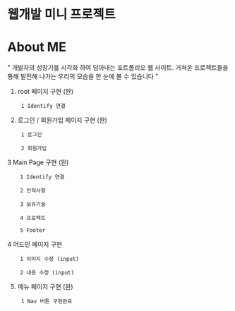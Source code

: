# 웹개발 미니 프로젝트 

# About  ME

" 개발자의 성장기를 시각화 하여 담아내는 포트폴리오 웹 사이트. 거쳐온 프로젝트들을 통해 발전해 나가는 우리의 모습을 한 눈에 볼 수 있습니다 "


1. root 페이지 구현 (완)

        1 Identify 연결

2. 로그인 / 회원가입 페이지 구현 (완)

        1 로그인
        
        2 회원가입

3 Main Page 구현 (완)

        1 Identify 연결
        
        2 인적사항
        
        3 보유기술
        
        4 프로젝트
        
        5 Footer

4 어드민 페이지 구현

        1 이미지 수정 (input)
        
        2 내용 수정 (input)


5. 메뉴 페이지 구현 (완)

        1 Nav 버튼 구현완료
